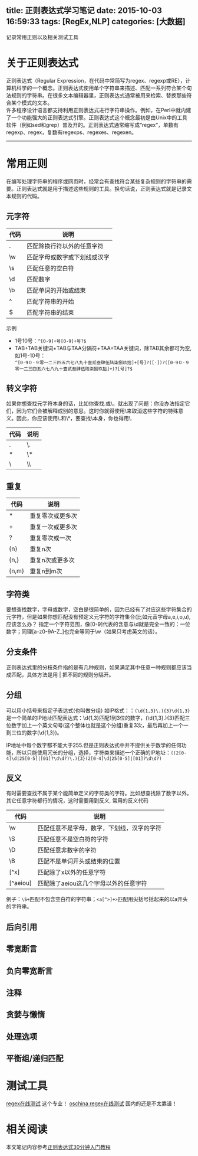 title: 正则表达式学习笔记
date: 2015-10-03 16:59:33
tags: [RegEx,NLP]
categories: [大数据]
---

记录常用正则以及相关测试工具

#	关于正则表达式
正则表达式（Regular Expression，在代码中常简写为regex、regexp或RE），计算机科学的一个概念。正则表达式使用单个字符串来描述、匹配一系列符合某个句法规则的字符串。在很多文本编辑器里，正则表达式通常被用来检索、替换那些符合某个模式的文本。  
许多程序设计语言都支持利用正则表达式进行字符串操作。例如，在Perl中就内建了一个功能强大的正则表达式引擎。正则表达式这个概念最初是由Unix中的工具软件（例如sed和grep）普及开的。正则表达式通常缩写成“regex”，单数有regexp、regex，复数有regexps、regexes、regexen。

- - -
<!-- more -->

#	常用正则
在编写处理字符串的程序或网页时，经常会有查找符合某些复杂规则的字符串的需要。正则表达式就是用于描述这些规则的工具。换句话说，正则表达式就是记录文本规则的代码。

## 元字符
|	代码	|	说明				|
|	---		|	---					|
|.	|	匹配除换行符以外的任意字符|
|\w	|	匹配字母或数字或下划线或汉字|
|\s	|	匹配任意的空白符|
|\d	|	匹配数字|
|\b	|	匹配单词的开始或结束|
|^	|	匹配字符串的开始|
|$	|	匹配字符串的结束|

示例
* 1号10号：`^[0-9]+号[0-9]+号?$`
* TAB+TAB关键词+TAB与TAA分隔符+TAA+TAA关键词，除TAB其余都可为空,如1号-10号：  
`^[0-9０-９零一二三四五六七八九十壹贰叁肆伍陆柒捌玖拾]+[号]?([-])?([0-9０-９零一二三四五六七八九十壹贰叁肆伍陆柒捌玖拾]+)?[号]?$`

## 转义字符
如果你想查找元字符本身的话，比如你查找\.或\，就出现了问题：你没办法指定它们，因为它们会被解释成别的意思。这时你就得使用\\来取消这些字符的特殊意义。因此，你应该使用\\.和\\*，要查找\本身，你也得用\\.

|	代码	|	说明				|
|	---		|	---					|
|.			|	\\.	|
|*			|	\\*	|
|\			|	\\\	|

## 重复
|	代码	|	说明				|
|	---		|	---					|
|	*			|	重复零次或更多次|
|	+			|	重复一次或更多次|
|	?			|	重复零次或一次|
|	{n}		|	重复n次|
|	{n,}	|	重复n次或更多次|
|	{n,m}	|	重复n到m次|

## 字符类
要想查找数字，字母或数字，空白是很简单的，因为已经有了对应这些字符集合的元字符，但是如果你想匹配没有预定义元字符的字符集合(比如元音字母a,e,i,o,u),应该怎么办？
指定一个字符范围，像[0-9]代表的含意与\d就是完全一致的：一位数字；同理[a-z0-9A-Z_]也完全等同于\w（如果只考虑英文的话）。

## 分支条件
正则表达式里的分枝条件指的是有几种规则，如果满足其中任意一种规则都应该当成匹配，具体方法是用 | 把不同的规则分隔开。

## 分组
可以用小括号来指定子表达式(也叫做分组)
如IP格式：：`(\d{1,3}\.){3}\d{1,3}`是一个简单的IP地址匹配表达式：\d{1,3}匹配1到3位的数字，(\d{1,3}\.){3}匹配三位数字加上一个英文句号(这个整体也就是这个分组)重复3次，最后再加上一个一到三位的数字(\d{1,3})。

IP地址中每个数字都不能大于255.但是正则表达式中并不提供关于数学的任何功能，所以只能使用冗长的分组，选择，字符类来描述一个正确的IP地址：`((2[0-4]\d|25[0-5]|[01]?\d\d?)\.){3}(2[0-4]\d|25[0-5]|[01]?\d\d?)`

## 反义
有时需要查找不属于某个能简单定义的字符类的字符。比如想查找除了数字以外，其它任意字符都行的情况，这时需要用到反义,
常用的反义代码  

|	代码			|	说明				|
|	---				|	---					|
|	\w				|	匹配任意不是字母，数字，下划线，汉字的字符|
|	\S				|	匹配任意不是空白符的字符|
|	\D				|	匹配任意非数字的字符|
|	\B				|	匹配不是单词开头或结束的位置|
|	[^x]			|	匹配除了x以外的任意字符|
|	[^aeiou]	|	匹配除了aeiou这几个字母以外的任意字符|

例子：`\S+`匹配不包含空白符的字符串；`<a[^>]+>`匹配用尖括号括起来的以a开头的字符串。

##	后向引用

##	零宽断言

##	负向零宽断言

##	注释

##	贪婪与懒惰

##	处理选项

## 平衡组/递归匹配




#	测试工具
[regex在线测试](http://www.regexr.com/) 这个专业！
[oschina regex在线测试](http://tool.oschina.net/regex//) 国内的还是不太靠谱！

#	相关阅读
本文笔记内容参考[正则表达式30分钟入门教程](http://deerchao.net/tutorials/regex/regex.htm)
